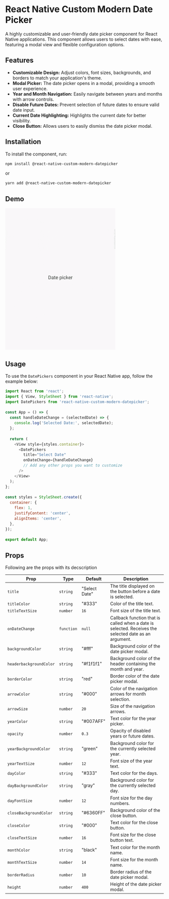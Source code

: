 
# React Native Custom Modern Date Picker

A highly customizable and user-friendly date picker component for React Native applications. This component allows users to select dates with ease, featuring a modal view and flexible configuration options.


## Features

-  **Customizable Design:** Adjust colors, font sizes, backgrounds, and borders to match your application's theme.
- **Modal Picker:** The date picker opens in a modal, providing a smooth user experience.
- **Year and Month Navigation:** Easily navigate between years and months with arrow controls.
- **Disable Future Dates:** Prevent selection of future dates to ensure valid date input.
- **Current Date Highlighting:** Highlights the current date for better visibility.
- **Close Button:** Allows users to easily dismiss the date picker modal.



## Installation

To install the component, run:

```bash
npm install @react-native-custom-modern-datepicker
```
or
```bash
yarn add @react-native-custom-modern-datepicker
```
## Demo

![Demo of React Native Custom Date Picker](https://github.com/wasimpathan789/date-picker/raw/main/assets/images/demoGif.gif)

## Usage

To use the `DatePickers` component in your React Native app, follow the example below:

```javascript
import React from 'react';
import { View, StyleSheet } from 'react-native';
import DatePickers from 'react-native-custom-modern-datepicker';

const App = () => {
  const handleDateChange = (selectedDate) => {
    console.log('Selected Date:', selectedDate);
  };

  return (
    <View style={styles.container}>
      <DatePickers
        title="Select Date"
        onDateChange={handleDateChange}
        // Add any other props you want to customize
      />
    </View>
  );
};

const styles = StyleSheet.create({
  container: {
    flex: 1,
    justifyContent: 'center',
    alignItems: 'center',
  },
});

export default App;
```



## Props

Following are the props with its decscription


 | Prop                   | Type       | Default       | Description                                                  |
| ---------------------- | ---------- | ------------- | ------------------------------------------------------------ |
| `title`                | `string`   | "Select Date" | The title displayed on the button before a date is selected.  |
| `titleColor`           | `string`   | "#333"        | Color of the title text.                                      |
| `titleTextSize`        | `number`   | `16`          | Font size of the title text.                                  |
| `onDateChange`         | `function` | `null`        | Callback function that is called when a date is selected. Receives the selected date as an argument. |
| `backgroundColor`      | `string`   | "#fff"        | Background color of the date picker modal.                    |
| `headerbackgroundColor`| `string`   | "#f1f1f1"     | Background color of the header containing the month and year. |
| `borderColor`          | `string`   | "red"         | Border color of the date picker modal.                        |
| `arrowColor`           | `string`   | "#000"        | Color of the navigation arrows for month selection.           |
| `arrowSize`            | `number`   | `20`          | Size of the navigation arrows.                                |
| `yearColor`            | `string`   | "#007AFF"     | Text color for the year picker.                               |
| `opacity`              | `number`   | `0.3`         | Opacity of disabled years or future dates.                    |
| `yearBackgroundColor`  | `string`   | "green"       | Background color for the currently selected year.             |
| `yearTextSize`         | `number`   | `12`          | Font size of the year text.                                   |
| `dayColor`             | `string`   | "#333"        | Text color for the days.                                      |
| `dayBackgroundColor`   | `string`   | "gray"        | Background color for the currently selected day.              |
| `dayFontSize`          | `number`   | `12`          | Font size for the day numbers.                                |
| `closeBackgroundColor` | `string`   | "#6360FF"     | Background color of the close button.                         |
| `closeColor`           | `string`   | "#000"        | Text color for the close button.                              |
| `closeTextSize`        | `number`   | `16`          | Font size for the close button text.                          |
| `monthColor`           | `string`   | "black"       | Text color for the month name.                                |
| `monthTextSize`        | `number`   | `14`          | Font size for the month name.                                 |
| `borderRadius`         | `number`   | `10`          | Border radius of the date picker modal.                       |
| `height`               | `number`   | `400`         | Height of the date picker modal.                              |
#




